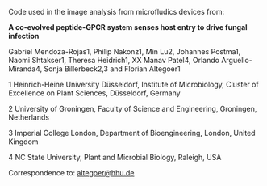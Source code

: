 Code used in the image analysis from microfludics devices from: 

**A co-evolved peptide-GPCR system senses host entry to drive fungal infection**

Gabriel Mendoza-Rojas1, Philip Nakonz1, Min Lu2, Johannes Postma1, Naomi Shtakser1, Theresa Heidrich1, XX Manav Patel4, Orlando Arguello-Miranda4, Sonja Billerbeck2,3 and Florian Altegoer1

1 Heinrich-Heine University Düsseldorf, Institute of Microbiology, Cluster of Excellence on Plant Sciences, Düsseldorf, Germany

2 University of Groningen, Faculty of Science and Engineering, Groningen, Netherlands

3 Imperial College London, Department of Bioengineering, London, United Kingdom 

4 NC State University, Plant and Microbial Biology, Raleigh, USA

Correspondence to: altegoer@hhu.de
